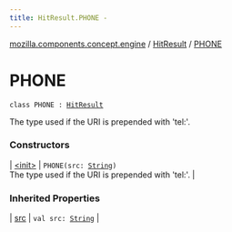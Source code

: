 ```yaml
---
title: HitResult.PHONE - 
---
```


[mozilla.components.concept.engine](../../index.html) / [HitResult](../index.html) / [PHONE](./index.html)

# PHONE

`class PHONE : `[`HitResult`](../index.html)

The type used if the URI is prepended with 'tel:'.

### Constructors

| [&lt;init&gt;](-init-.html) | `PHONE(src: `[`String`](https://kotlinlang.org/api/latest/jvm/stdlib/kotlin/-string/index.html)`)`<br>The type used if the URI is prepended with 'tel:'. |

### Inherited Properties

| [src](../src.html) | `val src: `[`String`](https://kotlinlang.org/api/latest/jvm/stdlib/kotlin/-string/index.html) |

